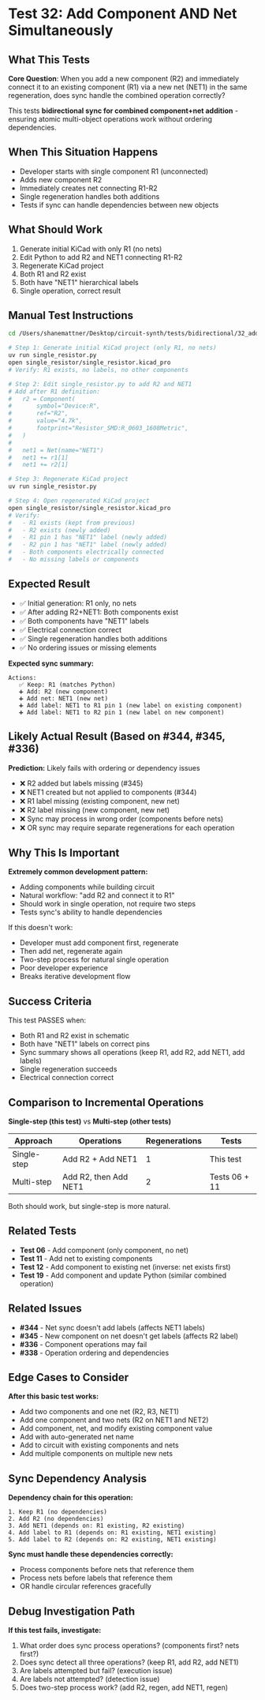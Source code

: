 # Test 32: Add Component AND Net Simultaneously

## What This Tests

**Core Question**: When you add a new component (R2) and immediately connect it to an existing component (R1) via a new net (NET1) in the same regeneration, does sync handle the combined operation correctly?

This tests **bidirectional sync for combined component+net addition** - ensuring atomic multi-object operations work without ordering dependencies.

## When This Situation Happens

- Developer starts with single component R1 (unconnected)
- Adds new component R2
- Immediately creates net connecting R1-R2
- Single regeneration handles both additions
- Tests if sync can handle dependencies between new objects

## What Should Work

1. Generate initial KiCad with only R1 (no nets)
2. Edit Python to add R2 and NET1 connecting R1-R2
3. Regenerate KiCad project
4. Both R1 and R2 exist
5. Both have "NET1" hierarchical labels
6. Single operation, correct result

## Manual Test Instructions

```bash
cd /Users/shanemattner/Desktop/circuit-synth/tests/bidirectional/32_add_component_and_net

# Step 1: Generate initial KiCad project (only R1, no nets)
uv run single_resistor.py
open single_resistor/single_resistor.kicad_pro
# Verify: R1 exists, no labels, no other components

# Step 2: Edit single_resistor.py to add R2 and NET1
# Add after R1 definition:
#   r2 = Component(
#       symbol="Device:R",
#       ref="R2",
#       value="4.7k",
#       footprint="Resistor_SMD:R_0603_1608Metric",
#   )
#
#   net1 = Net(name="NET1")
#   net1 += r1[1]
#   net1 += r2[1]

# Step 3: Regenerate KiCad project
uv run single_resistor.py

# Step 4: Open regenerated KiCad project
open single_resistor/single_resistor.kicad_pro
# Verify:
#   - R1 exists (kept from previous)
#   - R2 exists (newly added)
#   - R1 pin 1 has "NET1" label (newly added)
#   - R2 pin 1 has "NET1" label (newly added)
#   - Both components electrically connected
#   - No missing labels or components
```

## Expected Result

- ✅ Initial generation: R1 only, no nets
- ✅ After adding R2+NET1: Both components exist
- ✅ Both components have "NET1" labels
- ✅ Electrical connection correct
- ✅ Single regeneration handles both additions
- ✅ No ordering issues or missing elements

**Expected sync summary:**
```
Actions:
   ✅ Keep: R1 (matches Python)
   ➕ Add: R2 (new component)
   ➕ Add net: NET1 (new net)
   ➕ Add label: NET1 to R1 pin 1 (new label on existing component)
   ➕ Add label: NET1 to R2 pin 1 (new label on new component)
```

## Likely Actual Result (Based on #344, #345, #336)

**Prediction:** Likely fails with ordering or dependency issues

- ❌ R2 added but labels missing (#345)
- ❌ NET1 created but not applied to components (#344)
- ❌ R1 label missing (existing component, new net)
- ❌ R2 label missing (new component, new net)
- ❌ Sync may process in wrong order (components before nets)
- ❌ OR sync may require separate regenerations for each operation

## Why This Is Important

**Extremely common development pattern:**
- Adding components while building circuit
- Natural workflow: "add R2 and connect it to R1"
- Should work in single operation, not require two steps
- Tests sync's ability to handle dependencies

If this doesn't work:
- Developer must add component first, regenerate
- Then add net, regenerate again
- Two-step process for natural single operation
- Poor developer experience
- Breaks iterative development flow

## Success Criteria

This test PASSES when:
- Both R1 and R2 exist in schematic
- Both have "NET1" labels on correct pins
- Sync summary shows all operations (keep R1, add R2, add NET1, add labels)
- Single regeneration succeeds
- Electrical connection correct

## Comparison to Incremental Operations

**Single-step (this test)** vs **Multi-step (other tests)**

| Approach | Operations | Regenerations | Tests |
|----------|-----------|---------------|--------|
| Single-step | Add R2 + Add NET1 | 1 | This test |
| Multi-step | Add R2, then Add NET1 | 2 | Tests 06 + 11 |

Both should work, but single-step is more natural.

## Related Tests

- **Test 06** - Add component (only component, no net)
- **Test 11** - Add net to existing components
- **Test 12** - Add component to existing net (inverse: net exists first)
- **Test 19** - Add component and update Python (similar combined operation)

## Related Issues

- **#344** - Net sync doesn't add labels (affects NET1 labels)
- **#345** - New component on net doesn't get labels (affects R2 label)
- **#336** - Component operations may fail
- **#338** - Operation ordering and dependencies

## Edge Cases to Consider

**After this basic test works:**
- Add two components and one net (R2, R3, NET1)
- Add one component and two nets (R2 on NET1 and NET2)
- Add component, net, and modify existing component value
- Add with auto-generated net name
- Add to circuit with existing components and nets
- Add multiple components on multiple new nets

## Sync Dependency Analysis

**Dependency chain for this operation:**

```
1. Keep R1 (no dependencies)
2. Add R2 (no dependencies)
3. Add NET1 (depends on: R1 existing, R2 existing)
4. Add label to R1 (depends on: R1 existing, NET1 existing)
5. Add label to R2 (depends on: R2 existing, NET1 existing)
```

**Sync must handle these dependencies correctly:**
- Process components before nets that reference them
- Process nets before labels that reference them
- OR handle circular references gracefully

## Debug Investigation Path

**If this test fails, investigate:**
1. What order does sync process operations? (components first? nets first?)
2. Does sync detect all three operations? (keep R1, add R2, add NET1)
3. Are labels attempted but fail? (execution issue)
4. Are labels not attempted? (detection issue)
5. Does two-step process work? (add R2, regen, add NET1, regen)
